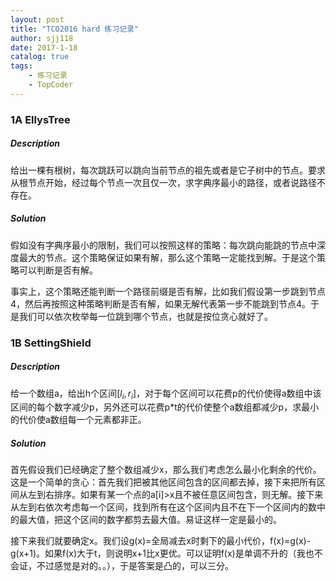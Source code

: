 ```yaml
---
layout: post
title: "TCO2016 hard 练习记录"
author: sjj118
date: 2017-1-18
catalog: true
tags: 
    - 练习记录
    - TopCoder
---
```


### 1A EllysTree

##### Description

给出一棵有根树，每次跳跃可以跳向当前节点的祖先或者是它子树中的节点。要求从根节点开始，经过每个节点一次且仅一次，求字典序最小的路径，或者说路径不存在。

##### Solution

假如没有字典序最小的限制，我们可以按照这样的策略：每次跳向能跳的节点中深度最大的节点。这个策略保证如果有解，那么这个策略一定能找到解。于是这个策略可以判断是否有解。

事实上，这个策略还能判断一个路径前缀是否有解，比如我们假设第一步跳到节点4，然后再按照这种策略判断是否有解，如果无解代表第一步不能跳到节点4。于是我们可以依次枚举每一位跳到哪个节点，也就是按位贪心就好了。

### 1B SettingShield

##### Description

给一个数组a，给出h个区间$[l_i,r_i]$，对于每个区间可以花费p的代价使得a数组中该区间的每个数字减少p，另外还可以花费p*t的代价使整个a数组都减少p，求最小的代价使a数组每一个元素都非正。

##### Solution

首先假设我们已经确定了整个数组减少x，那么我们考虑怎么最小化剩余的代价。这是一个简单的贪心：首先我们把被其他区间包含的区间都去掉，接下来把所有区间从左到右排序。如果有某一个点的a[i]>x且不被任意区间包含，则无解。接下来从左到右依次考虑每一个区间，找到所有在这个区间内且不在下一个区间内的数中的最大值，把这个区间的数字都剪去最大值。易证这样一定是最小的。

接下来我们就要确定x。我们设g(x)=全局减去x时剩下的最小代价，f(x)=g(x)-g(x+1)。如果f(x)大于t，则说明x+1比x更优。可以证明f(x)是单调不升的（我也不会证，不过感觉是对的。。），于是答案是凸的，可以三分。